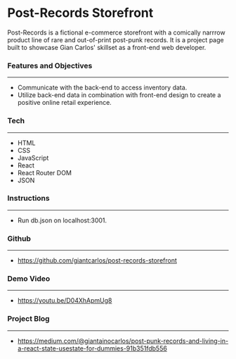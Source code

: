 # **Post-Records Storefront**

Post-Records is a fictional e-commerce storefront with a comically narrrow product line of rare and out-of-print post-punk records. It is a project page built to showcase Gian Carlos' skillset as a front-end web developer.


### **Features and Objectives**
---

- Communicate with the back-end to access inventory data.
- Utilize back-end data in combination with front-end design to create a positive online retail experience.


### **Tech**
---

- HTML
- CSS
- JavaScript
- React
- React Router DOM
- JSON


### **Instructions**
---

- Run db.json on localhost:3001.



### **Github**
---

- https://github.com/giantcarlos/post-records-storefront


### **Demo Video**
---

- https://youtu.be/D04XhApmUg8


### **Project Blog**
---

- https://medium.com/@giantainocarlos/post-punk-records-and-living-in-a-react-state-usestate-for-dummies-91b351fdb556